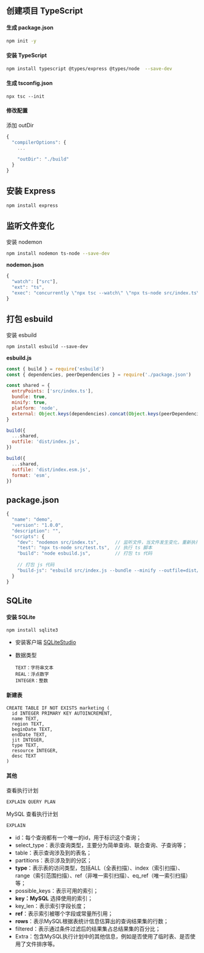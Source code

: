 ## 创建项目 TypeScript


#### 生成 package.json

```bash
npm init -y
```



#### 安装 TypeScript

```bash
npm install typescript @types/express @types/node  --save-dev
```



#### 生成 tsconfig.json

```
npx tsc --init
```



#### 修改配置

添加 outDir

```js
{
  "compilerOptions": {
    ...
    
    "outDir": "./build"
  }
}
```



## 安装 Express

```bash
npm install express
```



## 监听文件变化

安装 nodemon

```bash
npm install nodemon ts-node --save-dev
```



**nodemon.json**

```js
{
  "watch": ["src"],
  "ext": "ts",
  "exec": "concurrently \"npx tsc --watch\" \"npx ts-node src/index.ts\""
}
```



## 打包 esbuild

安装 esbuild

```
npm install esbuild --save-dev
```



**esbuild.js**

```js
const { build } = require('esbuild')
const { dependencies, peerDependencies } = require('./package.json')

const shared = {
  entryPoints: ['src/index.ts'],
  bundle: true,
  minify: true,
  platform: 'node',
  external: Object.keys(dependencies).concat(Object.keys(peerDependencies || {})),
}

build({
  ...shared,
  outfile: 'dist/index.js',
})

build({
  ...shared,
  outfile: 'dist/index.esm.js',
  format: 'esm',
})
```



## package.json

```js
{
  "name": "demo",
  "version": "1.0.0",
  "description": "",
  "scripts": {
    "dev": "nodemon src/index.ts",		// 监听文件，当文件发生变化，重新执行脚本
    "test": "npx ts-node src/test.ts",	// 执行 ts 脚本
    "build": "node esbuild.js",			// 打包 ts 代码
        
    // 打包 js 代码
    "build-js": "esbuild src/index.js --bundle --minify --outfile=dist/dist.js --platform=node"
  }
}
```



## SQLite

#### 安装 SQLite

```
npm install sqlite3
```

- 安装客户端  [SQLiteStudio](https://sqlitestudio.pl/)

- 数据类型

  ```
  TEXT：字符串文本
  REAL：浮点数字
  INTEGER：整数

#### 新建表

```sqlite
CREATE TABLE IF NOT EXISTS marketing (
  id INTEGER PRIMARY KEY AUTOINCREMENT,
  name TEXT,
  region TEXT,
  beginDate TEXT,
  endDate TEXT,
  jit INTEGER,
  type TEXT,
  resource INTEGER,
  desc TEXT
)
```

#### 其他

查看执行计划

```sqlite
EXPLAIN QUERY PLAN
```

MySQL 查看执行计划

```
EXPLAIN
```

- id：每个查询都有一个唯一的id，用于标识这个查询；
- select_type：表示查询类型，主要分为简单查询、联合查询、子查询等；
- table：表示查询涉及到的表名；
- partitions：表示涉及到的分区；
- **type**：表示表的访问类型，包括ALL（全表扫描）、index（索引扫描）、range（索引范围扫描）、ref（非唯一索引扫描）、eq_ref（唯一索引扫描）等；
- possible_keys：表示可用的索引；
- **key：MySQL** 选择使用的索引；
- key_len：表示索引字段长度；
- **ref**：表示索引被哪个字段或常量所引用；
- **rows**：表示MySQL根据表统计信息估算出的查询结果集的行数；
- filtered：表示通过条件过滤后的结果集占总结果集的百分比；
- Extra：包含MySQL执行计划中的其他信息，例如是否使用了临时表、是否使用了文件排序等。